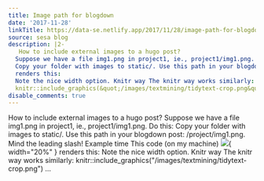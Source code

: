 ```yaml
---
title: Image path for blogdown
date: '2017-11-28'
linkTitle: https://data-se.netlify.app/2017/11/28/image-path-for-blogdown/
source: sesa blog
description: |2-
   How to include external images to a hugo post?
  Suppose we have a file img1.png in project1, ie., project1/img1.png. Do this:
  Copy your folder with images to static/. Use this path in your blogdown post: /project/img1.png. Mind the leading slash! Example time This code (on my machine) ![](/images/textmining/tidytext-crop.png){ width=&quot;20%&quot; }
  renders this:
  Note the nice width option. Knitr way The knitr way works similarly:
  knitr::include_graphics(&quot;/images/textmining/tidytext-crop.png&quot;)  ...
disable_comments: true
---
```

 How to include external images to a hugo post?
Suppose we have a file img1.png in project1, ie., project1/img1.png. Do this:
Copy your folder with images to static/. Use this path in your blogdown post: /project/img1.png. Mind the leading slash! Example time This code (on my machine) ![](/images/textmining/tidytext-crop.png){ width=&quot;20%&quot; }
renders this:
Note the nice width option. Knitr way The knitr way works similarly:
knitr::include_graphics(&quot;/images/textmining/tidytext-crop.png&quot;)  ...